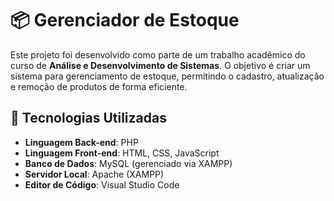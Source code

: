 
# 📦 Gerenciador de Estoque

Este projeto foi desenvolvido como parte de um trabalho acadêmico do curso de **Análise e Desenvolvimento de Sistemas**. O objetivo é criar um sistema para gerenciamento de estoque, permitindo o cadastro, atualização e remoção de produtos de forma eficiente.

## 🚀 Tecnologias Utilizadas  

- **Linguagem Back-end**: PHP  
- **Linguagem Front-end**: HTML, CSS, JavaScript  
- **Banco de Dados**: MySQL (gerenciado via XAMPP)  
- **Servidor Local**: Apache (XAMPP)  
- **Editor de Código**: Visual Studio Code  


